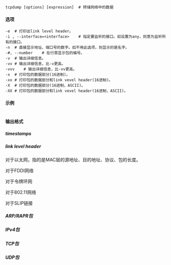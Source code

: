 ```
tcpdump [options] [expression]	# 转储网络中的数据
```

#### 选项

```
-e	# 打印出link level header。
-i , --interface=<interface>	# 指定要监听的接口。如设置为any，则意为监听所有的接口。
-n	# 直接显示地址、端口号的数字。如不用此选项，则显示的是名字。
-#, --number	# 在行首显示包的编号。
-v	# 输出详细信息。
-vv	# 输出详细信息，比-v更高。
-vvv	# 输出详细信息，比-vv更高。
-x	# 打印包的数据部分(16进制)。
-xx	# 打印包的数据部分和link vevel header(16进制)。
-X	# 打印包的数据部分(16进制，ASCII)。
-XX	# 打印包的数据部分和link vevel header(16进制，ASCII)。
```

#### 示例

```
```

#### 输出格式

##### timestamps

##### link level header

对于以太网，指的是MAC层的源地址、目的地址、协议、包的长度。

对于FDDI网络

对于令牌环网

对于802.11网络

对于SLIP链接

##### ARP/RAPR包

##### IPv4包

##### TCP包

##### UDP包

